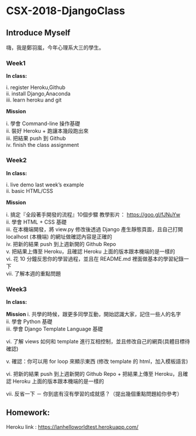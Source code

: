 # CSX-2018-DjangoClass

## Introduce Myself

嗨，我是鄭羽嵐，今年心理系大三的學生。

### Week1

**In class:**

i. register Heroku,Github \
ii. install Django,Anaconda\
iii. learn heroku and git

**Mission**

i. 學會 Command-line 操作基礎\
ii. 裝好 Heroku + 跑讓本幾段跑出來\
iii. 把結果 push 到 Github\
iv. finish the class assignment

### Week2

**In class:**

i. live demo last week’s example\
ii. basic HTML/CSS

**Mission**

i. 搞定『全段著手開發的流程』10個步驟
   教學影片： https://goo.gl/fJNuYw \
ii. 學會 HTML + CSS 基礎\
iii. 在本機端開發，將 view.py 修改後透過 Django 產生靜態頁面，且自己打開 localhost (本機端) 的網址做確認內容是正確的\
iv. 把新的結果 push 到上週新開的 Github Repo\
v. 把結果上傳至 Heroku，且確認 Heroku 上面的版本跟本機端的是一樣的\
vi. 花 10 分鐘反思你的學習過程，並且在 README.md 裡面做基本的學習紀錄一下\
vii. 了解本週的重點問題

### Week3

**In class:**


**Mission**
i. 共學的時候，跟更多同學互動，開始認識大家，記住一些人的名字\
ii. 學會 Python 基礎\
iii. 學會 Django Template Language 基礎

vi. 了解 views 如何和 template 進行互相控制，並且修改自己的網頁(具體目標待確認)

v. 確認：你可以用 for loop 來顯示東西 (修改 template 的 html，加入模板語言)

vi. 把新的結果 push 到上週新開的 Github Repo + 把結果上傳至 Heroku，且確認 Heroku 上面的版本跟本機端的是一樣的

vii. 反省一下 － 你到底有沒有學習的成就感？（提出幾個重點問題給你參考）


## Homework:

Heroku link : https://lanhelloworldtest.herokuapp.com/

